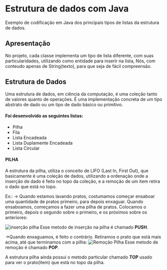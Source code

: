 # Estrutura de dados com Java
  Exemplo de codificação em Java dos principais tipos de listas da estrutura de dados. 
## Apresentação
  No projeto, cada classe implementa um tipo de lista diferente, com suas particularidades, utilizando como entidade para inserir na lista, Nós, com conteudo apenas de String(texto), para que seja de fácil compreensão.
## Estrutura de Dados
  Uma estrutura de dados, em ciência da computação, é uma coleção tanto de valores quanto de operações. É uma implementação concreta de um tipo abstrato de dado ou um tipo de dado básico ou primitivo.
#### Foi desenvolvido as seguintes listas:
- Pilha
- Fila
- Lista Encadeada
- Lista Duplamente Encadeada
- Lista Circular

#### PILHA
  A estrutura da pilha, utiliza o conceito de LIFO (Last In, First Out), que basicamente é uma coleção de dados, utilizando a ordenação onde a inserção de dado é feito no topo da coleção, e a remoção de um item retira o dado que está no topo. 

Ex:: -> Quando estamos lavando pratos, costumamos começar ensaboar uma quantidade de pratos primeiro, para depois enxaguar. Quando ensaboamos, começamos a fazer uma pilha de pratos. Colocamos o primeiro, depois o segundo sobre o primeiro, e os próximos sobre os anteriores:

![inserção pilha](https://user-images.githubusercontent.com/59750674/227029337-458a5a01-73e0-467f-a792-3571d688146e.png) Esse metodo de inserção na pilha é chamado **PUSH**.

  ->Quando enxaguamos, é feito o contrário. Retiramos o prato que está mais acima, até que terminamos com a pilha: 
![Remoção Pilha](https://user-images.githubusercontent.com/59750674/227030355-e7639e8b-337a-44b3-ba09-69cc6a04b741.png) Esse metodo de remoção é chamado **POP**.

A estrutura pilha ainda possui o metodo particular chamado **TOP** usado para ver o prato(item) que está no topo da pilha.
